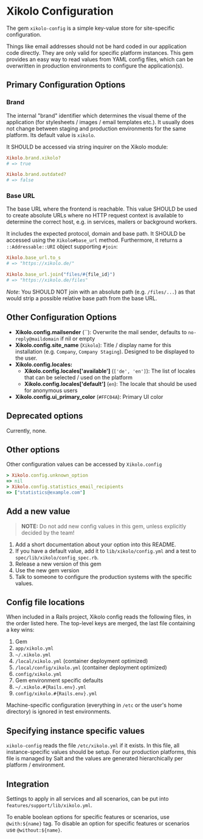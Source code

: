 # Xikolo Configuration

The gem `xikolo-config` is a simple key-value store for site-specific configuration.

Things like email addresses should not be hard coded in our application code directly. They are only valid for specific platform instances. This gem provides an easy way to read values from YAML config files, which can be overwritten in production environments to configure the application(s).

## Primary Configuration Options

### Brand

The internal "brand" identifier which determines the visual theme of the application (for stylesheets / images / email templates etc.). It usually does not change between staging and production environments for the same platform. Its default value is `xikolo`.

It SHOULD be accessed via string inquirer on the Xikolo module:

```ruby
Xikolo.brand.xikolo?
# => true

Xikolo.brand.outdated?
# => false
```

### Base URL

The base URL where the frontend is reachable. This value SHOULD be used to create absolute URLs where no HTTP request context is available to determine the correct host, e.g. in services, mailers or background workers.

It includes the expected protocol, domain and base path. It SHOULD be accessed using the `Xikolo#base_url` method. Furthermore, it returns a `::Addressable::URI` object supporting `#join`:

```ruby
Xikolo.base_url.to_s
# => "https://xikolo.de/"

Xikolo.base_url.join("files/#{file_id}")
# => "https://xikolo.de/files"
```

_Note_: You SHOULD NOT join with an absolute path (e.g. `/files/...`) as that would strip a possible relative base path from the base URL.

## Other Configuration Options

- **Xikolo.config.mailsender** (``): Overwrite the mail sender, defaults to `no-reply@maildomain` if nil or empty
- **Xikolo.config.site_name** (`Xikolo`): Title / display name for this installation (e.g. `Company`, `Company Staging`). Designed to be displayed to the user.
- **Xikolo.config.locales:**
  - **Xikolo.config.locales['available']** (`['de', 'en']`): The list of locales that can be selected / used on the platform
  - **Xikolo.config.locales['default']** (`en`): The locale that should be used for anonymous users
- **Xikolo.config.ui_primary_color** (`#FFC04A`): Primary UI color

## Deprecated options

Currently, none.

## Other options

Other configuration values can be accessed by `Xikolo.config`

```ruby
> Xikolo.config.unknown_option
=> nil
> Xikolo.config.statistics_email_recipients
=> ["statistics@example.com"]
```

## Add a new value

> **NOTE:** Do not add new config values in this gem, unless explicitly decided by the team!

1. Add a short documentation about your option into this README.
2. If you have a default value, add it to `lib/xikolo/config.yml` and a test to `spec/lib/xikolo/config_spec.rb`.
3. Release a new version of this gem
4. Use the new gem version
5. Talk to someone to configure the production systems with the specific values.

## Config file locations

When included in a Rails project, Xikolo config reads the following files, in the order listed here.
The top-level keys are merged, the last file containing a key wins:

1. Gem
2. `app/xikolo.yml`
3. `~/.xikolo.yml`
4. `/local/xikolo.yml` (container deployment optimized)
5. `/local/config/xikolo.yml` (container deployment optimized)
6. `config/xikolo.yml`
7. Gem environment specific defaults
8. `~/.xikolo.#{Rails.env}.yml`
9. `config/xikolo.#{Rails.env}.yml`

Machine-specific configuration (everything in `/etc` or the user's home directory) is ignored in test environments.

## Specifying instance specific values

`xikolo-config` reads the file `/etc/xikolo.yml` if it exists.
In this file, all instance-specific values should be setup.
For our production platforms, this file is managed by Salt and the values are generated hierarchically per platform / environment.

## Integration

Settings to apply in all services and all scenarios, can be put into `features/support/lib/xikolo.yml`.

To enable boolean options for specific features or scenarios, use `@with:${name}` tag. To disable an option for specific features or scenarios use `@without:${name}`.
